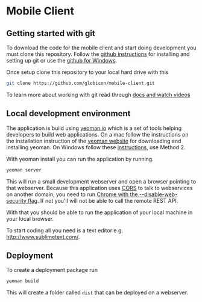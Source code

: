 # Mobile Client

## Getting started with git
To download the code for the mobile client and start doing development you must clone this repository. Follow the [github instructions]( https://help.github.com/articles/set-up-git) for installing and setting up git or use the [github for Windows](http://windows.github.com/).

Once setup clone this repository to your local hard drive with this

```bash
git clone https://github.com/globicon/mobile-client.git
````

To learn more about working with git read through [docs and watch videos](http://git-scm.com/doc)

## Local development environment
The application is build using [yeoman.io](http://yeoman.io/) which is a set of tools helping developers to build web applications. On a mac follow the instructions on the installation instruction of the [yeoman website](http://yeoman.io/installation.html) for downloading and installing yeoman. On Windows follow these [instructions](http://decodize.com/css/installing-yeoman-front-end-development-stack-windows/), use Method 2.

With yeoman install you can run the application by running.

```bash
yeoman server
``` 

This will run a small development webserver and open a browser pointing to that webserver. Because this application uses [CORS](http://en.wikipedia.org/wiki/Cross-origin_resource_sharing) to talk to webservices on another domain, you need to run [Chrome with the --disable-web-security flag](http://stackoverflow.com/questions/3102819/chrome-disable-same-origin-policy). If not you'll will not be able to call the remote REST API.

With that you should be able to run the application of your local machine in your local browser. 

To start coding all you need is a text editor e.g. http://www.sublimetext.com/. 

## Deployment
To create a deployment package run

```bash
yeoman build
````

This will create a folder called `dist` that can be deployed on a webserver.



